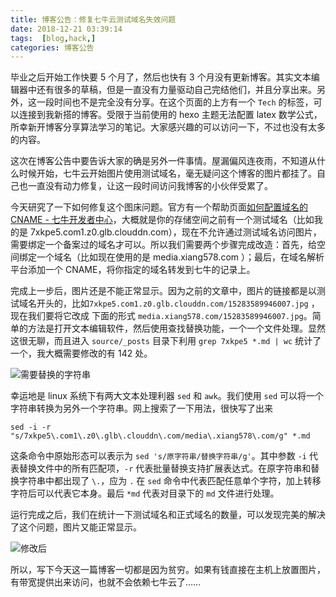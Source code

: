 ```yaml
---
title: 博客公告：修复七牛云测试域名失效问题
date: 2018-12-21 03:39:14
tags:  [blog,hack,]
categories: 博客公告
---
```


毕业之后开始工作快要 5 个月了，然后也快有 3 个月没有更新博客。其实文本编辑器中还有很多的草稿，但是一直没有力量驱动自己完结他们，并且分享出来。另外，这一段时间也不是完全没有分享。在这个页面的上方有一个 `Tech` 的标签，可以连接到我新搭的博客。受限于当前使用的 hexo 主题无法配置 latex 数学公式，所幸新开博客分享算法学习的笔记。大家感兴趣的可以访问一下，不过也没有太多的内容。 

这次在博客公告中要告诉大家的确是另外一件事情。屋漏偏风连夜雨，不知道从什么时候开始，七牛云开始图片使用测试域名，毫无疑问这个博客的图片都挂了。自己也一直没有动力修复，让这一段时间访问我博客的小伙伴受累了。

今天研究了一下如何修复这个图床问题。官方有一个帮助页面[如何配置域名的 CNAME - 七牛开发者中心](https://developer.qiniu.com/fusion/kb/1322/how-to-configure-cname-domain-name)，大概就是你的存储空间之前有一个测试域名（比如我的是 7xkpe5.com1.z0.glb.clouddn.com），现在不允许通过测试域名访问图片，需要绑定一个备案过的域名才可以。所以我们需要两个步骤完成改造：首先，给空间绑定一个域名（比如现在使用的是 media.xiang578.com ）；最后，在域名解析平台添加一个 CNAME，将你指定的域名转发到七牛的记录上。

完成上一步后，图片还是不能正常显示。因为之前的文章中，图片的链接都是以测试域名开头的，比如`7xkpe5.com1.z0.glb.clouddn.com/15283589946007.jpg` ，现在我们要将它改成 下面的形式 `media.xiang578.com/15283589946007.jpg`。简单的方法是打开文本编辑软件，然后使用查找替换功能，一个一个文件处理。显然这很无聊，而且进入 `source/_posts` 目录下利用 `grep 7xkpe5 *.md | wc` 统计了一个，我大概需要修改的有 142 处。

![需要替换的字符串](http://media.xiang578.com/15453335377518.jpg)

幸运地是 linux 系统下有两大文本处理利器 `sed` 和 `awk`。我们使用 `sed` 可以将一个字符串转换为另外一个字符串。网上搜索了一下用法，很快写了出来 

```shell
sed -i -r "s/7xkpe5\.com1\.z0\.glb\.clouddn\.com/media\.xiang578\.com/g" *.md
```
这条命令中原始形态可以表示为 `sed 's/原字符串/替换字符串/g'`。其中参数 `-i` 代表替换文件中的所有匹配项，`-r` 代表批量替换支持扩展表达式。在原字符串和替换字符串中都出现了 `\.`，应为 `.` 在 `sed` 命令中代表匹配任意单个字符，加上转移字符后可以代表它本身。最后 `*md` 代表对目录下的 `md` 文件进行处理。

运行完成之后，我们在统计一下测试域名和正式域名的数量，可以发现完美的解决了这个问题，图片又能正常显示。

![修改后](http://media.xiang578.com/15453344578555.jpg)

所以，写下今天这一篇博客一切都是因为贫穷。如果有钱直接在主机上放置图片，有带宽提供出来访问，也就不会依赖七牛云了……
